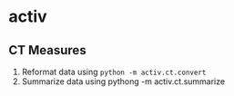 # activ

## CT Measures

1. Reformat data using `python -m activ.ct.convert`
2. Summarize data using pythong -m activ.ct.summarize
